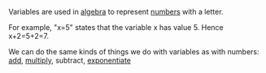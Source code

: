 Variables are used in [algebra](algebra) to represent [numbers](numbers) with a letter.

For example, "x=5" states that the variable x has value 5. Hence x+2=5+2=7.

We can do the same kinds of things we do with variables as with numbers: [add](addition), [multiply](multiplication), subtract, [exponentiate](exponentiation)
